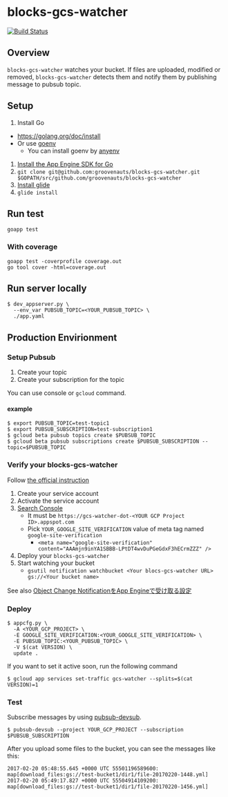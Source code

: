 # blocks-gcs-watcher

[![Build Status](https://secure.travis-ci.org/groovenauts/blocks-gcs-watcher.png)](https://travis-ci.org/groovenauts/blocks-gcs-watcher)

## Overview

`blocks-gcs-watcher` watches your bucket. If files are uploaded,
modified or removed, `blocks-gcs-watcher` detects them and notify
them by publishing message to pubsub topic.

## Setup

1. Install Go
  - https://golang.org/doc/install
  - Or use [goenv](https://github.com/kaneshin/goenv)
    - You can install goenv by [anyenv](https://github.com/riywo/anyenv)
1. [Install the App Engine SDK for Go](https://cloud.google.com/appengine/docs/go/download?hl=ja)
1. `git clone git@github.com:groovenauts/blocks-gcs-watcher.git $GOPATH/src/github.com/groovenauts/blocks-gcs-watcher`
1. [Install glide](https://github.com/Masterminds/glide#install)
1. `glide install`

## Run test

```
goapp test
```

### With coverage

```
goapp test -coverprofile coverage.out
go tool cover -html=coverage.out
```

## Run server locally

```
$ dev_appserver.py \
  --env_var PUBSUB_TOPIC=<YOUR_PUBSUB_TOPIC> \
  ./app.yaml
```





## Production Envirionment

### Setup Pubsub

1. Create your topic
2. Create your subscription for the topic

You can use console or `gcloud` command.

#### example

```
$ export PUBSUB_TOPIC=test-topic1
$ export PUBSUB_SUBSCRIPTION=test-subscription1
$ gcloud beta pubsub topics create $PUBSUB_TOPIC
$ gcloud beta pubsub subscriptions create $PUBSUB_SUBSCRIPTION --topic=$PUBSUB_TOPIC
```

### Verify your blocks-gcs-watcher

Follow [the official instruction](https://cloud.google.com/storage/docs/object-change-notification)

1. Create your service account
2. Activate the service account
3. [Search Console](https://www.google.com/webmasters/tools/)
    - It must be `https://gcs-watcher-dot-<YOUR GCP Project ID>.appspot.com`
    - Pick `YOUR_GOOGLE_SITE_VERIFICATION` value of meta tag named `google-site-verification`
        - `<meta name="google-site-verification" content="AAAmjn9inYA1SBBB-LPtDT4wvDuPGeGdxF3hECrmZZZ" />`
4. Deploy your `blocks-gcs-watcher`
5. Start watching your bucket
    - `gsutil notification watchbucket <Your blocs-gcs-watcher URL> gs://<Your bucket name>`

See also [Object Change NotificationをApp Engineで受け取る設定](http://qiita.com/sinmetal/items/0438203034a0cb448448)

### Deploy

```
$ appcfg.py \
  -A <YOUR_GCP_PROJECT> \
  -E GOOGLE_SITE_VERIFICATION:<YOUR_GOOGLE_SITE_VERIFICATION> \
  -E PUBSUB_TOPIC:<YOUR_PUBSUB_TOPIC> \
  -V $(cat VERSION) \
  update .
```

If you want to set it active soon, run the following command

```
$ gcloud app services set-traffic gcs-watcher --splits=$(cat VERSION)=1
```

### Test

Subscribe messages by using [pubsub-devsub](https://github.com/akm/pubsub-devsub).

```
$ pubsub-devsub --project YOUR_GCP_PROJECT --subscription $PUBSUB_SUBSCRIPTION
```

After you upload some files to the bucket, you can see the messages like this:

```
2017-02-20 05:48:55.645 +0000 UTC 55501196589600: map[download_files:gs://test-bucket1/dir1/file-20170220-1448.yml]
2017-02-20 05:49:17.827 +0000 UTC 55504914109200: map[download_files:gs://test-bucket1/dir1/file-20170220-1456.yml]
```
